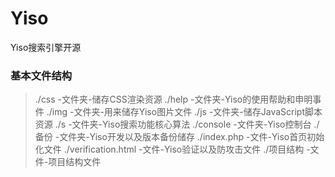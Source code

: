 # Yiso
Yiso搜索引擎开源

### 基本文件结构
> ./css -文件夹-储存CSS渲染资源
./help  -文件夹-Yiso的使用帮助和申明事件
./img -文件夹-用来储存Yiso图片文件
./js -文件夹-储存JavaScript脚本资源
./s -文件夹-Yiso搜索功能核心算法
./console -文件夹-Yiso控制台
./备份 -文件夹-Yiso开发以及版本备份储存
./index.php -文件-Yiso首页初始化文件
./verification.html -文件-Yiso验证以及防攻击文件
./项目结构 -文件-项目结构文件

